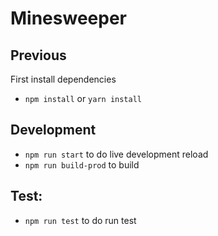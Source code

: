 # Minesweeper

## Previous
First install dependencies
* `npm install` or `yarn install`

## Development
* `npm run start` to do live development reload
* `npm run build-prod` to build

## Test:
* `npm run test` to do run test
